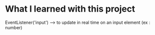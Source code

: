 # What I learned with this project

EventListener('input')
--> to update in real time on an input element (ex : number)